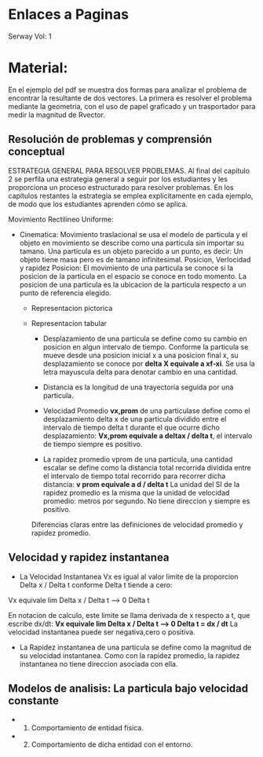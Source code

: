 # Enlaces a Paginas
Serway Vol: 1

# Material:
En el ejemplo del pdf se muestra dos formas para analizar el problema de encontrar la resultante de dos vectores. La primera es resolver el problema mediante la geometria, con el uso de papel graficado y un trasportador para medir la magnitud de Rvector.

## Resolución de problemas y comprensión conceptual 
ESTRATEGIA GENERAL PARA RESOLVER PROBLEMAS. Al final del capítulo 2 se perfila una estrategia general a seguir por los estudiantes y les proporciona un proceso estructurado para resolver problemas. En los capítulos restantes la estrategia se emplea explícitamente en cada ejemplo, de modo que los estudiantes aprenden cómo se aplica.

Movimiento Rectilineo Uniforme:
- Cinematica:
    Movimiento traslacional se usa el modelo de particula y el objeto en movimiento se describe como una particula sin importar su tamano. Una particula es un objeto parecido a un punto, es decir: Un objeto tiene masa pero es de tamano infinitesimal.
    Posicion, Verlocidad y rapidez
        Posicion: El movimiento de una particula se conoce si la posicion de la particula en el espacio se conoce en todo momento. La posicion de una particula es la ubicacion de la particula respecto a un punto de referencia elegido.
    - Representacion pictorica
    - Representacion tabular
        - Desplazamiento de una particula se define como su cambio en posicion en algun intervalo de tiempo. Conforme la particula se mueve desde una posicion inicial x a una posicion final x, su desplazamiento se conoce por **delta X equivale a xf-xi**.
        Se usa la letra mayuscula delta para denotar cambio en una cantidad.
        
        - Distancia es la longitud de una trayectoria seguida por una particula. 
        
        - Velocidad Promedio **vx,prom** de una particulase define como el desplazamiento delta x de una particula dividido entre el intervalo de tiempo delta t durante el que ocurre dicho desplazamiento: **Vx,prom equivale a deltax / delta t**, el intervalo de tiempo siempre es positivo.

        - La rapidez promedio vprom de una particula, una cantidad escalar se define como la distancia total recorrida dividida entre el intervalo de tiempo total recorrido para recorrer dicha distancia: **v prom equivale a d / delta t**
        La unidad del SI de la rapidez promedio es la misma que la unidad de velocidad promedio: metros por segundo. No tiene direccion y siempre es positivo.

        Diferencias claras entre las definiciones de velocidad promedio y rapidez promedio.

## Velocidad y rapidez instantanea
- La Velocidad Instantanea Vx es igual al valor limite de la proporcion Delta x / Delta t conforme Delta t tiende a cero:

Vx equivale lim Delta x / 
Delta t --> 0   Delta t

En notacion de calculo, este limite se llama derivada de x respecto a t, que escribe dx/dt:
    **Vx equivale lim Delta x / Delta t --> 0   Delta t = dx / dt**
La velocidad instantanea puede ser negativa,cero o positiva.

- La Rapidez instantanea de una particula se define como la magnitud de su velocidad instantanea. Como con la rapidez promedio, la rapidez instantanea no tiene direccion asociada con ella.

## Modelos de analisis: La particula bajo velocidad constante
- 1. Comportamiento de entidad fisica.
- 2. Comportamiento de dicha entidad con el entorno.


